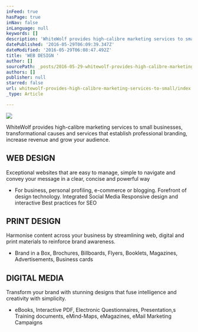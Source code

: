 ```yaml
---
inFeed: true
hasPage: true
inNav: false
inLanguage: null
keywords: []
description: 'WhiteWolf provides high-calibre marketing services to small businesses, transformational causes and services that establish professional branding, increase revenue and grow your audience.'
datePublished: '2016-05-29T06:09:39.347Z'
dateModified: '2016-05-29T06:08:47.492Z'
title: 'WEB DESIGN '
author: []
sourcePath: _posts/2016-05-29-whitewolf-provides-high-calibre-marketing-services-to-small.md
authors: []
publisher: null
starred: false
url: whitewolf-provides-high-calibre-marketing-services-to-small/index.html
_type: Article

---
```

![](https://the-grid-user-content.s3-us-west-2.amazonaws.com/c8e414e8-4c94-472a-b30c-e4e87e0e8c8a.jpg)

WhiteWolf provides high-calibre marketing services to small businesses, transformational causes and services that establish professional branding, increase revenue and grow your audience.

## WEB DESIGN 

Exceptional websites that are easy to manage, simple to navigate and convey your message in a clear, concise and powerful way

* For business, personal profiling, e-commerce or blogging. Forefront of design technology. Integrated Social Media Responsive design and interactive Best practices for SEO

## PRINT DESIGN

Harmonise content across your business by streamlining web, digital and print materials to reinforce brand awareness. 

* Brand in a Box, Brochures, Billboards, Flyers, Booklets, Magazines, Advertisements, Business cards

## DIGITAL MEDIA 

Transform your brand with stunning designs that fuse intelligence and creativity with simplicity. 

* eBooks, Interactive PDF, Electronic Questionnaires, Presentation,s Training documents, eMind-Maps, eMagazines, eMail Marketing Campaigns